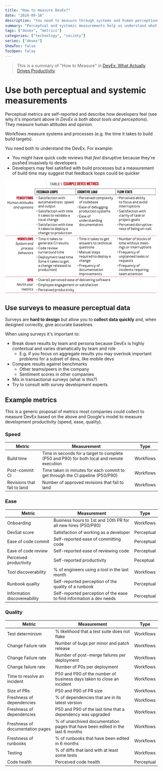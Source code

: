 ```yaml
---
title: "How to measure DevEx?"
date: "2024-09-16"
description: "You need to measure through systems and human perceptions."
summary: "Perceptual and systemic measurements help us understand what's the state of DevEx in an organization"
tags: ["devex", "metrics"]
categories: ["technology", "society"]
series: ["devex"]
ShowToc: false
TocOpen: false
---
```


> This is a summary of "How to Measure" in [DevEx: What Actually Drives Productivity](https://dl.acm.org/doi/pdf/10.1145/3595878)
>
# Use both perceptual and systemic measurements

Perceptual metrics are self-reported and describe how developers feel (see why it's important above in *DevEx is both about tools and perceptions*). They measure human attitudes and opinion.

Workflows measure systems and processes (e.g. the time it takes to build build targets).

You need both to understand the DevEx. For example:

- You might have quick code reviews that *feel* disruptive because they're pushed invasively to developers
- Developers may feel satisfied with build processes but a measurement of build time may suggest that feedback loops could be quicker

![alt text](/example-metrics.jpg)

## Use surveys to measure perceptual data

Surveys are **hard to design** but allow you to **collect data quickly** and, when designed correctly, give accurate baselines.

When using surveys it's important to:

- Break down results by team and persona because DevEx is highly contextual and varies dramatically by team and role
  - E.g. if you focus on aggregate results you may overlook important problems for a subset of devs, like mobile devs
- Compare results against benchmarks
  - Other teams/peers in the company
  - Sentiment scores in other companies
- Mix in transactional surveys (what is this?)
- Try to consult with survey development experts

## Example metrics

This is a generic proposal of metrics most companies could collect to measure DevEx based on the above and Google's model to measure development productivity (speed, ease, quality).

### Speed

|Metric|Measurement|Type|
|-|-|-|
| Build time | Time in seconds for a target to complete (P50 and P90) for both local and remote execution | Workflows |
| Post-commit CI | Time taken in minutes for each commit to get through the CI pipeline (P50/P90) | Workflows |
| Revisions that fail to land | Number of approved revisions that fail to land | Workflows |

### Ease

| Metric                       | Measurement                                                          | Type       |
| ---------------------------- | -------------------------------------------------------------------- | ---------- |
| Onboarding                   | Business hours to 1st and 10th PR for all new hires (P50/P90)        | Workflows  |
| DevSat score                 | Satisfaction of working as a developer                         | Perceptual |
| Ease of code commit          | Self-reported ease of committing code                                | Perceptual |
| Ease of code review          | Self-reported ease of reviewing code                                 | Perceptual |
| Perceived productivity       | Self-reported productivity                                           | Peceptual  |
| Tool discoverability         | % of engineers using a tool in the last month                        | Workflows  |
| Runbook quality              | Self-reported perception of the quality of a runbook                 | Perceptual |
| Information discovereability | Self-reported perception of the ease to find information a dev needs | Perceptual |

### Quality

| Metric                        | Measurement                                                                                                                          | Type       |
| ----------------------------- | ------------------------------------------------------------------------------------------------------------------------------------ | ---------- |
| Test determinism              | % likelihood that a test suite does not flake                                                                                        | Workflows  |
| Change Failure rate           | Number of bugs per minor and patch release                                                 | Workflows  |
| Change Failure rate           | Number of post-merge failures per deployment                                                                                         | Workflows  |
| Change failure rate           | Number of P0s per deployment                                                                                                         | Workflows  |
| Time to resolve an incident   | P50 and P90 of the number of business days taken to close an incident | Workflows  |
| Size of PRs                   | P50 and P90 of PR size                                                                                                               | Workflows  |
| Freshness of dependencies     | % of dependencies that are in its latest version                                                                                     | Workflows  |
| Freshness of dependencies     | P50 and P90 of the last time that a dependency was upgraded                                                                          | Workflows  |
| Freshness of documentation pages | % of unarchived documentation pages that have been edited in the last 6 months                                                          | Workflows  |
| Freshness of runbooks         | % of runbooks that have been edited in 6 months                                                                                      | Workflows  |
| Testing                       | % of diffs that land with at least some tests                                                                                        | Workflows  |
| Code health                   | Perceived code health                                                                                                                | Perceptual |
